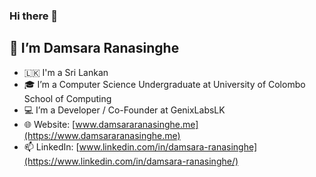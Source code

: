 ### Hi there 👋

## 👨  I’m Damsara Ranasinghe
- 🇱🇰   I'm a Sri Lankan
- 🎓  I’m a Computer Science Undergraduate at University of Colombo School of Computing
- 💻  I’m a Developer / Co-Founder at GenixLabsLK
- 🌐  Website: [www.damsararanasinghe.me](https://www.damsararanasinghe.me)
- 📫  LinkedIn: [www.linkedin.com/in/damsara-ranasinghe](https://www.linkedin.com/in/damsara-ranasinghe/)
